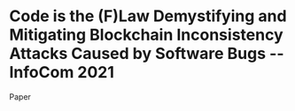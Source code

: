 # Code is the (F)Law Demystifying and Mitigating Blockchain Inconsistency Attacks Caused by Software Bugs -- InfoCom 2021




Paper
